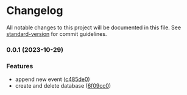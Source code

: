 # Changelog

All notable changes to this project will be documented in this file. See [standard-version](https://github.com/conventional-changelog/standard-version) for commit guidelines.

### 0.0.1 (2023-10-29)


### Features

* append new event ([c485de0](https://github.com/ellert-store/ellert/commit/c485de07fd0e8bf721f549a38c4e957b39c1bfa0))
* create and delete database ([6f09cc0](https://github.com/ellert-store/ellert/commit/6f09cc023c1800930fd21c1216bc5eb099f2359e))
